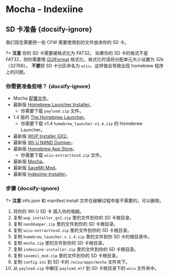 # Mocha - Indexiine

## SD 卡准备 {docsify-ignore}

我们现在需要把一些 CFW 需要使用到的文件放进你的 SD 卡。

?> **注意** 你的 SD 卡需要被格式化为 FAT32。 如果你的 SD 卡的格式不是 FAT32，则你需要用 [GUIFormat](http://ridgecrop.co.uk/index.htm?guiformat.htm) 格式化，格式化时请将分配单元大小设置为 32k（32768）。 **不要**把 SD 卡分区命名为 `wiiu`，这样做会导致出现 homebrew 程序上的问题。

### 你需要准备些啥？ {docsify-ignore}

- Mocha <a href="docs/files/config.ini" download>配置文件</a>。
- 最新版 [Homebrew Launcher Installer](https://github.com/wiiu-env/homebrew_launcher_installer/releases/latest)。
  - 你需要下载 `payload.zip` 文件。
- 1.4 版的 [The Homebrew Launcher](https://github.com/dimok789/homebrew_launcher/releases/tag/1.4)。
  - 你需要下载 v1.4 `homebrew_launcher.v1.4.zip` 的 Homebrew Launcher。
- 最新版 [WUP Installer GX2](https://wiiubru.com/appstore/zips/wup_installer_gx2.zip)。
- 最新版 [Wii U NAND Dumper](https://www.wiiubru.com/appstore/zips/nanddumper.zip)。
- 最新版 [Homebrew App Store](https://github.com/vgmoose/hbas/releases/latest)。
  - 你需要下载 `wiiu-extracttosd.zip` 文件。
- 最新版 [Mocha](https://www.wiiubru.com/appstore/zips/mocha.zip)。
- 最新版 <a href="docs/files/SaveMii_Mod.zip" download>SaveMii Mod</a>。
- 最新版 [Indexiine-Installer](https://github.com/GaryOderNichts/indexiine-installer/releases/latest)。

### 步骤 {docsify-ignore}

?> **注意** info.json 和 manifest.install 文件在破解过程中是不需要的，可以删除。

1. 将你的 Wii U SD 卡 插入你的电脑。
1. 复制 `wup_installer_gx2.zip` 里的文件到你的 SD 卡根目录。
1. 复制 `nanddumper.zip` 里的文件到你的 SD 卡根目录。
1. 复制 `wiiu-extracttosd.zip` 里的文件到你的 SD 卡根目录。
1. 复制 `homebrew_launcher.v.1.4.zip` 里的文件到你 SD 卡的根目录中。
1. 复制 `mocha.zip` 里的文件到你的 SD 卡根目录。
1. 复制 `indexiine-installer.zip` 里的文件到你的 SD 卡根目录。
1. 复制 `savemii_mod.zip` 里的文件到你的 SD 卡根目录。
1. 复制 `config.ini` 到 SD 卡的 `/wiiu/apps/mocha` 文件夹下。
1. 从 `payload.zip` 中解压 `payload.elf` 到 SD 卡根目录下的 `wiiu` 文件夹中。
